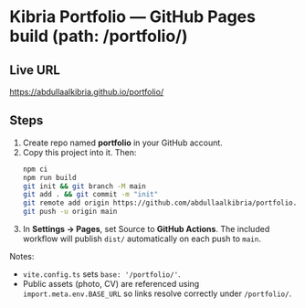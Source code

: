 # Kibria Portfolio — GitHub Pages build (path: /portfolio/)

## Live URL
https://abdullaalkibria.github.io/portfolio/

## Steps
1. Create repo named **portfolio** in your GitHub account.
2. Copy this project into it. Then:
   ```bash
   npm ci
   npm run build
   git init && git branch -M main
   git add . && git commit -m "init"
   git remote add origin https://github.com/abdullaalkibria/portfolio.git
   git push -u origin main
   ```
3. In **Settings → Pages**, set Source to **GitHub Actions**. The included workflow will publish `dist/` automatically on each push to `main`.

Notes:
- `vite.config.ts` sets `base: '/portfolio/'`.
- Public assets (photo, CV) are referenced using `import.meta.env.BASE_URL` so links resolve correctly under `/portfolio/`.
